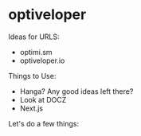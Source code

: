 # optiveloper

Ideas for URLS:
- optimi.sm
- optiveloper.io

Things to Use:
- Hanga? Any good ideas left there?
- Look at DOCZ
- Next.js

Let's do a few things:
